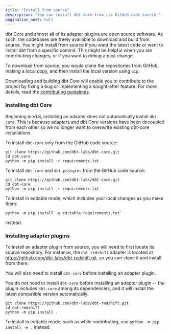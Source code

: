 ```yaml
---
title: "Install from source"
description: "You can install dbt Core from its GitHub code source."
pagination_next: null
---
```


dbt Core and almost all of its adapter plugins are open source software. As such, the codebases are freely available to download and build from source. You might install from source if you want the latest code or want to install dbt from a specific commit. This might be helpful when you are contributing changes, or if you want to debug a past change.

To download from source, you would clone the repositories from GitHub, making a local copy, and then install the local version using `pip`.

Downloading and building dbt Core will enable you to contribute to the project by fixing a bug or implementing a sought-after feature. For more details, read the [contributing guidelines](https://github.com/dbt-labs/dbt-core/blob/HEAD/CONTRIBUTING.md).

### Installing dbt Core

Beginning in v1.8, installing an adapter does not automatically install `dbt-core`. This is because adapters and dbt Core versions have been decoupled from each other so we no longer want to overwrite existing dbt-core installations

<VersionBlock firstVersion="1.8">

To install `dbt-core` only from the GitHub code source:

```shell
git clone https://github.com/dbt-labs/dbt-core.git
cd dbt-core
python -m pip install -r requirements.txt
```

</VersionBlock>

<VersionBlock lastVersion="1.7">

To install `dbt-core` and `dbt-postgres` from the GitHub code source:

```shell
git clone https://github.com/dbt-labs/dbt-core.git
cd dbt-core
python -m pip install -r requirements.txt
```
</VersionBlock>

To install in editable mode, which includes your local changes as you make them:

```shell
python -m pip install -e editable-requirements.txt` 
```
instead.

### Installing adapter plugins

To install an adapter plugin from source, you will need to first locate its source repository. For instance, the `dbt-redshift` adapter is located at https://github.com/dbt-labs/dbt-redshift.git, so you can clone it and install from there:

<VersionBlock firstVersion="1.8">

You will also need to install `dbt-core` before installing an adapter plugin.

</VersionBlock>

<VersionBlock lastVersion="1.7">

You do _not_ need to install `dbt-core` before installing an adapter plugin -- the plugin includes `dbt-core` among its dependencies, and it will install the latest compatible version automatically.
</VersionBlock>

```shell
git clone https://github.com/dbt-labs/dbt-redshift.git
cd dbt-redshift
python -m pip install .
```

To install in editable mode, such as while contributing, use `python -m pip install -e .` instead.

<FAQ path="Core/install-pip-os-prereqs" />
<FAQ path="Core/install-python-compatibility" />
<FAQ path="Core/install-pip-best-practices" />
